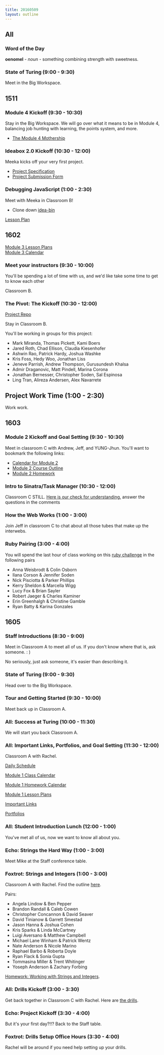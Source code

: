 ```yaml
---
title: 20160509
layout: outline
---
```


## All

### Word of the Day

**oenomel** - _noun_ - something combining strength with sweetness.

### State of Turing (9:00 - 9:30)

Meet in the Big Workspace.


## 1511

### Module 4 Kickoff (9:30 - 10:30)

Stay in the Big Workspace. We will go over what it means to be in Module 4, balancing job hunting with learning, the points system, and more.

- [The Module 4 Mothership](https://github.com/turingschool/ruby-submissions/tree/master/1511/module_4_assignments)

### Ideabox 2.0 Kickoff (10:30 - 12:00)

Meeka kicks off your very first project.

- [Project Specification](https://github.com/turingschool/curriculum/blob/master/source/projects/revenge_of_idea_box.markdown)
- [Project Submission Form](https://github.com/turingschool/ruby-submissions/tree/master/1511/module_4_assignments/ideabox2.0)

### Debugging JavaScript (1:00 - 2:30)

Meet with Meeka in Classroom B!

- Clone down [idea-bin](https://github.com/turingschool-examples/idea-bin)

[Lesson Plan](https://github.com/turingschool/lesson_plans/blob/master/ruby_04-apis_and_scalability/debugging_javascript.markdown)

## 1602
[Module 3 Lesson Plans](https://github.com/turingschool/lesson_plans/tree/master/ruby_03-professional_rails_applications)  
[Module 3 Calendar](https://github.com/turingschool/lesson_plans/tree/master/ruby_03-professional_rails_applications)

### Meet your instructors (9:30 - 10:00)

You'll be spending a lot of time with us, and we'd like take some time to get to know each other

Classroom B.

### The Pivot: The Kickoff (10:30 - 12:00)
[Project Repo](https://github.com/turingschool/lesson_plans/blob/master/ruby_03-professional_rails_applications/the_pivot.md)

Stay in Classroom B.

You'll be working in groups for this project:

* Mark Miranda, Thomas Pickett, Kami Boers
* Jared Roth, Chad Ellison, Claudia Kiesenhofer
* Ashwin Rao, Patrick Hardy, Joshua Washke
* Kris Foss, Hedy Woo, Jonathan Liss
* Jeneve Parrish, Andrew Thompson, Gurusundesh Khalsa
* Admir Draganovic, Matt Pindell, Marina Corona
* Jonathan Bernesser, Christopher Soden, Sal Espinosa
* Ling Tran, Alireza Andersen, Alex Navarrete

## Project Work Time (1:00 - 2:30)

Work work.

## 1603

### Module 2 Kickoff and Goal Setting (9:30 - 10:30)

Meet in classroom C with Andrew, Jeff, and YUNG-Jhun. You'll want to bookmark the following links:

* [Calendar for Module 2](https://www.google.com/calendar/render?cid=Y2FzaW1pcmNyZWF0aXZlLmNvbV9ycHMyaGcxbmZxamloNHJjbDNnbDZzNGxwa0Bncm91cC5jYWxlbmRhci5nb29nbGUuY29t#main_7)
* [Module 2 Course Outline](https://github.com/turingschool/lesson_plans/blob/master/ruby_02-web_applications_with_ruby/README.md)
* [Module 2 Homework](https://github.com/turingschool/turing-homework/blob/master/module-2-homework.markdown)

### Intro to Sinatra/Task Manager (10:30 - 12:00)

Classroom C STILL. [Here is our check for understanding.](https://gist.github.com/Carmer/f382765ddcc76d709db9) answer the questions in the comments

### How the Web Works (1:00 - 3:00)

Join Jeff in classroom C to chat about all those tubes that make up the interwebs.

### Ruby Pairing (3:00 - 4:00)

You will spend the last hour of class working on this [ruby challenge](https://github.com/turingschool/challenges/blob/master/flatten.markdown) in the following pairs

* Anna Weisbrodt & Colin Osborn
* Ilana Corson & Jennifer Soden
* Nick Pisciotta & Parker Phillips
* Kerry Sheldon & Marcella Wigg
* Lucy Fox & Brian Sayler
* Robert Jaeger & Charles Kaminer
* Erin Greenhalgh & Christine Gamble
* Ryan Batty & Karina Gonzales

## 1605

### Staff Introductions (8:30 - 9:00)

Meet in Classroom A to meet all of us. If you don't know where that is, ask someone.  : )

No seriously, just ask someone, it's easier than describing it.

### State of Turing (9:00 - 9:30)

Head over to the Big Workspace.

### Tour and Getting Started (9:30 - 10:00)

Meet back up in Classroom A.

### All: Success at Turing (10:00 - 11:30)

We will start you back Classroom A.

### All: Important Links, Portfolios, and Goal Setting (11:30 - 12:00)

Classroom A with Rachel. 

[Daily Schedule](http://today.turing.io/)

[Module 1 Class Calendar](https://calendar.google.com/calendar/render?cid=Y2FzaW1pcmNyZWF0aXZlLmNvbV81OWs4bXNycmMyZGRoY3Y3ODd2dWJ2cDBzNEBncm91cC5jYWxlbmRhci5nb29nbGUuY29t#main_7) 

[Module 1 Homework Calendar](https://calendar.google.com/calendar/render?cid=Y2FzaW1pcmNyZWF0aXZlLmNvbV9pc29paDY5NzN0cG9xMWk4bWYzbnFzM21ub0Bncm91cC5jYWxlbmRhci5nb29nbGUuY29t#main_7)

[Module 1 Lesson Plans](https://github.com/turingschool/lesson_plans/tree/master/ruby_01-object_oriented_programming_with_ruby)

[Important Links](https://github.com/turingschool/links)

[Portfolios](https://github.com/turingschool/portfolios)


### All: Student Introduction Lunch (12:00 - 1:00)

You've met all of us, now we want to know all about you.

### Echo: Strings the Hard Way (1:00 - 3:00)

Meet Mike at the Staff conference table.

### Foxtrot: Strings and Integers (1:00 - 3:00)

Classroom A with Rachel. Find the outline [here](https://github.com/turingschool/lesson_plans/blob/master/ruby_01-object_oriented_programming_with_ruby/strings_and_integers.markdown).

Pairs:

* Angela Lindow & Ben Pepper
* Brandon Randall & Caleb Cowen
* Christopher Concannon & David Seaver
* David Tinianow & Garrett Smestad
* Jason Hanna & Joshua Cohen
* Kris Sparks & Linda McCartney
* Luigi Aversano & Matthew Campbell
* Michael Lane Winham & Patrick Wentz
* Nate Anderson & Nicole Marino
* Raphael Barbo & Roberta Doyle
* Ryan Flack & Sonia Gupta
* Tommasina Miller & Trent Whitinger
* Yoseph Anderson & Zachary Forbing

[Homework: Working with Strings and Integers](https://github.com/turingschool/challenges/blob/master/working_with_strings_and_integers.markdown).

### All: Drills Kickoff (3:00 - 3:30)

Get back together in Classroom C with Rachel. Here are [the drills](https://github.com/turingschool/curriculum/blob/master/source/projects/drills.markdown). 

### Echo: Project Kickoff (3:30 - 4:00)

But it's your first day?!!? Back to the Staff table.

### Foxtrot: Drills Setup Office Hours (3:30 - 4:00)

Rachel will be around if you need help setting up your drills.
